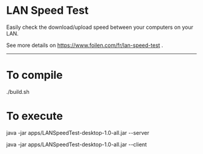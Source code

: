 LAN Speed Test
========

Easily check the download/upload speed between your computers on your LAN.

See more details on https://www.foilen.com/fr/lan-speed-test .

----

To compile
=

./build.sh

To execute
=

java -jar apps/LANSpeedTest-desktop-1.0-all.jar --server

java -jar apps/LANSpeedTest-desktop-1.0-all.jar --client

